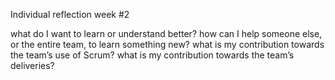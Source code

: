 Individual reflection week #2


<h>what do I want to learn or understand better?</h>
<h>how can I help someone else, or the entire team, to learn something new?</h>
<h>what is my contribution towards the team’s use of Scrum?</h>
<h>what is my contribution towards the team’s deliveries?</h>
